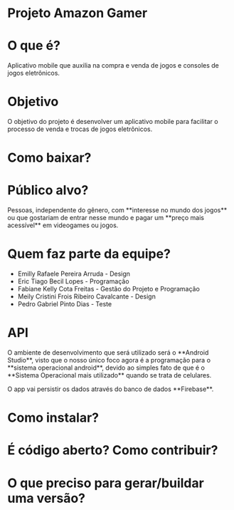 <h1>Projeto Amazon Gamer</h1>

<h1>O que é?</h1>

<p>Aplicativo mobile que auxilia na compra e venda de jogos e consoles de jogos eletrônicos.</p>

<h1>Objetivo</h1>

<p>O objetivo do projeto é desenvolver um aplicativo mobile para facilitar o processo de venda e trocas de jogos eletrônicos.</p>

<h1>Como baixar?</h1>

<h1>Público alvo?</h1>

<p>Pessoas, independente do gênero, com **interesse no mundo dos jogos** ou que gostariam de entrar nesse mundo e pagar um **preço mais acessível** em videogames ou jogos.</p>

<h1>Quem faz parte da equipe?</h1>

<ul>
<li>Emilly Rafaele Pereira Arruda - Design</li>
<li>Eric Tiago Becil Lopes - Programação</li>
<li>Fabiane Kelly Cota Freitas - Gestão do Projeto e Programação</li>
<li>Meily Cristini Frois Ribeiro Cavalcante - Design</li>
<li>Pedro Gabriel Pinto Dias - Teste</li>
</ul>

<h1>API</h1>

<p>O ambiente de desenvolvimento que será utilizado será o **Android Studio**, visto que o nosso único foco agora é a programação para o **sistema operacional android**, devido ao simples fato de que é o **Sistema Operacional mais utilizado** quando se trata de celulares.</p>

<p>O app vai persistir os dados através do banco de dados **Firebase**.<p>
  
<h1>Como instalar?</h1>

<h1>É código aberto? Como contribuir?</h1>

<h1>O que preciso para gerar/buildar uma versão?</h1>
